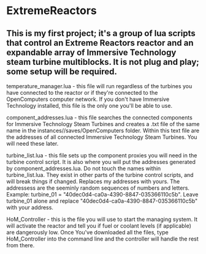 # ExtremeReactors
This is my first project; it's a group of lua scripts that control an Extreme Reactors reactor and an expandable array of Immersive Technology steam turbine multiblocks. It is not plug and play; some setup will be required.
-----------------------------------------------------------------------------------------------------------------------------------------------------------------------------------

temperature_manager.lua - this file will run regardless of the turbines you have connected to the reactor or if they're connected to the OpenComputers computer network. If you don't have Immersive Technology installed, this file is the only one you'll be able to use.

component_addresses.lua - this file searches the connected components for Immersive Technology Steam Turbines and creates a .txt file of the same name in the instances/<yourinstance>/saves/OpenComputers folder. Within this text file are the addresses of all connected Immersive Technology Steam Turbines. You will need these later.

turbine_list.lua - this file sets up the component proxies you will need in the turbine control script. It is also where you will put the addresses generated by component_addresses.lua. Do not touch the names within turbine_list.lua. They exist in other parts of the turbine control scripts, and will break things if changed. Replaces my addresses with yours. The addressess are the seeminly random sequences of numbers and letters. Example: turbine_01 = "40dec0d4-ca0a-4390-8847-035366110c5b". Leave turbine_01 alone and replace "40dec0d4-ca0a-4390-8847-035366110c5b" with your address.

HoM_Controller - this is the file you will use to start the managing system. It will activate the reactor and tell you if fuel or coolant levels (if applicable) are dangerously low. Once You've downloaded all the files, type HoM_Controller into the command line and the controller will handle the rest from there.
